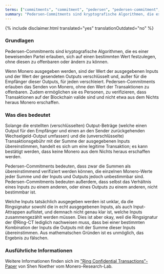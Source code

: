```yaml
---
terms: ["commitments", "commitment", "pedersen", "pedersen-commitment", "pedersen-commitments", "Pedersen-Commitment", "Pedersen-Commitments", "Commitment", "Commitments"]
summary: "Pedersen-Commitments sind kryptografische Algorithmen, die es einer beweisenden Partei erlauben, sich auf einen bestimmten Wert festzulegen, ohne diesen zu offenbaren oder ändern zu können"
---
```


{% include disclaimer.html translated="yes" translationOutdated="no" %}
### Grundlagen

Pedersen-Commitments sind kryptografische Algorithmen, die es einer beweisenden Partei erlauben, sich auf einen bestimmten Wert festzulegen, ohne diesen zu offenbaren oder ändern zu können.

Wenn Monero ausgegeben werden, sind der Wert der ausgegebenen Inputs und der Wert der gesendeten Outputs verschlüsselt und, außer für die Empfänger dieser Outputs, für jeden verschleiert. Pedersen-Commitments erlauben das Senden von Monero, ohne den Wert der Transaktionen zu offenbaren. Zudem ermöglichen sie es Personen, zu verifizieren, dass Transaktionen auf der Blockchain valide sind und nicht etwa aus dem Nichts heraus Monero erschaffen.

### Was dies bedeutet

Solange die erstellten (verschlüsselten) Output-Beträge (welche einen Output für den Empfänger und einen an den Sender zurückgehenden Wechselgeld-Output umfassen) und die (unverschlüsselte) Transaktionsgebühr mit der Summe der ausgegebenen Inputs übereinstimmen, handelt es sich um eine legitime Transaktion; es kann bestätigt werden, dass keine Monero aus dem Nichts heraus erschaffen werden.

Pedersen-Commitments bedeuten, dass zwar die Summen als übereinstimmend verifiziert werden können, die einzelnen Monero-Werte jeder Summe und der Inputs und Outputs jedoch unbestimmbar sind. Pedersen-Commitments bedeuten außerdem, dass selbst das Verhältnis eines Inputs zu einem anderen, oder eines Outputs zu einem anderen, nicht bestimmbar ist.

Welche Inputs tatsächlich ausgegeben werden ist unklar, da die Ringsignatur sowohl die in echt ausgegebenen Inputs, als auch Input-Attrappen auflistet, und demnach nicht genau klar ist, welche Inputs zusammengezählt werden müssen. Dies ist aber okay, weil die Ringsignatur der @Ring-CT lediglich nachweisen muss, dass bei einer bestimmten Kombination der Inputs die Outputs mit der Summe dieser Inputs übereinstimmen. Aus mathematschen Gründen ist es unmöglich, das Ergebnis zu fälschen.

### Ausführliche Informationen

Weitere Informationen finden sich im ["Ring Confidential Transactions"-Paper](https://eprint.iacr.org/2015/1098.pdf) von Shen Noether vom Monero-Research-Lab.